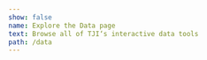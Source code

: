 ```yaml
---
show: false
name: Explore the Data page
text: Browse all of TJI‘s interactive data tools
path: /data
---
```

